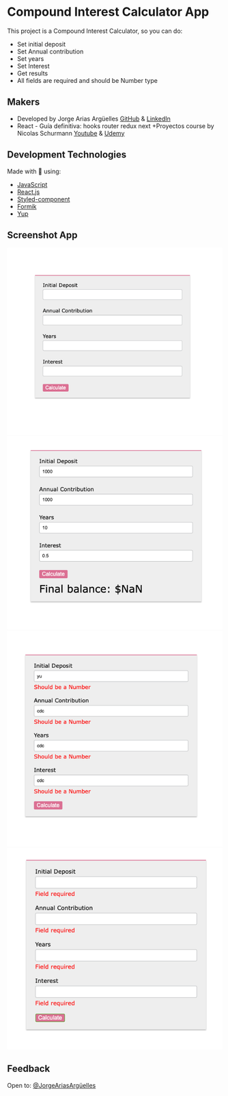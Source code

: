# Compound Interest Calculator App

This project is a Compound Interest Calculator, so you can do:

- Set initial deposit
- Set Annual contribution
- Set years
- Set Interest
- Get results
- All fields are required and should be Number type

## Makers

- Developed by Jorge Arias Argüelles [GitHub](https://github.com/jorgearguellles) &
  [LinkedIn](https://www.linkedin.com/in/jorgeariasarguelles/)
- React - Guía definitiva: hooks router redux next +Proyectos course by Nicolas Schurmann [Youtube](https://www.youtube.com/c/HolaMundoDev) & [Udemy](https://www.udemy.com/course/react-guia-definitiva-hooks-router-redux-next-proyectos/)

## Development Technologies

Made with :green_heart: using:

- [JavaScript](https://developer.mozilla.org/en-US/docs/Web/JavaScript)
- [React.js](https://reactjs.org)
- [Styled-component](https://styled-components.com)
- [Formik](https://formik.org)
- [Yup](https://www.npmjs.com/package/yup)

## Screenshot App

![App Screenshot](https://github.com/jorgearguellles/compound-i-calculator/blob/main/src/img/1.png)
![App Screenshot](https://github.com/jorgearguellles/compound-i-calculator/blob/main/src/img/2.png)
![App Screenshot](https://github.com/jorgearguellles/compound-i-calculator/blob/main/src/img/3.png)
![App Screenshot](https://github.com/jorgearguellles/compound-i-calculator/blob/main/src/img/4.png)

## Feedback

Open to: [@JorgeAriasArgüelles](https://www.linkedin.com/in/jorgeariasarguelles/)
